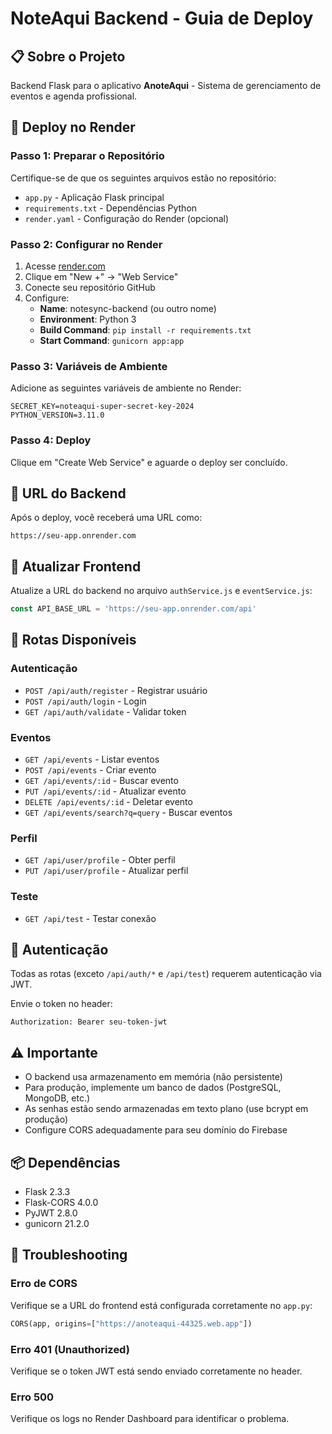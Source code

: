 # NoteAqui Backend - Guia de Deploy

## 📋 Sobre o Projeto

Backend Flask para o aplicativo **AnoteAqui** - Sistema de gerenciamento de eventos e agenda profissional.

## 🚀 Deploy no Render

### Passo 1: Preparar o Repositório

Certifique-se de que os seguintes arquivos estão no repositório:

- `app.py` - Aplicação Flask principal
- `requirements.txt` - Dependências Python
- `render.yaml` - Configuração do Render (opcional)

### Passo 2: Configurar no Render

1. Acesse [render.com](https://render.com)
2. Clique em "New +" → "Web Service"
3. Conecte seu repositório GitHub
4. Configure:
   - **Name**: notesync-backend (ou outro nome)
   - **Environment**: Python 3
   - **Build Command**: `pip install -r requirements.txt`
   - **Start Command**: `gunicorn app:app`

### Passo 3: Variáveis de Ambiente

Adicione as seguintes variáveis de ambiente no Render:

```
SECRET_KEY=noteaqui-super-secret-key-2024
PYTHON_VERSION=3.11.0
```

### Passo 4: Deploy

Clique em "Create Web Service" e aguarde o deploy ser concluído.

## 🔗 URL do Backend

Após o deploy, você receberá uma URL como:
```
https://seu-app.onrender.com
```

## 🔧 Atualizar Frontend

Atualize a URL do backend no arquivo `authService.js` e `eventService.js`:

```javascript
const API_BASE_URL = 'https://seu-app.onrender.com/api'
```

## 📡 Rotas Disponíveis

### Autenticação
- `POST /api/auth/register` - Registrar usuário
- `POST /api/auth/login` - Login
- `GET /api/auth/validate` - Validar token

### Eventos
- `GET /api/events` - Listar eventos
- `POST /api/events` - Criar evento
- `GET /api/events/:id` - Buscar evento
- `PUT /api/events/:id` - Atualizar evento
- `DELETE /api/events/:id` - Deletar evento
- `GET /api/events/search?q=query` - Buscar eventos

### Perfil
- `GET /api/user/profile` - Obter perfil
- `PUT /api/user/profile` - Atualizar perfil

### Teste
- `GET /api/test` - Testar conexão

## 🔐 Autenticação

Todas as rotas (exceto `/api/auth/*` e `/api/test`) requerem autenticação via JWT.

Envie o token no header:
```
Authorization: Bearer seu-token-jwt
```

## ⚠️ Importante

- O backend usa armazenamento em memória (não persistente)
- Para produção, implemente um banco de dados (PostgreSQL, MongoDB, etc.)
- As senhas estão sendo armazenadas em texto plano (use bcrypt em produção)
- Configure CORS adequadamente para seu domínio do Firebase

## 📦 Dependências

- Flask 2.3.3
- Flask-CORS 4.0.0
- PyJWT 2.8.0
- gunicorn 21.2.0

## 🐛 Troubleshooting

### Erro de CORS
Verifique se a URL do frontend está configurada corretamente no `app.py`:
```python
CORS(app, origins=["https://anoteaqui-44325.web.app"])
```

### Erro 401 (Unauthorized)
Verifique se o token JWT está sendo enviado corretamente no header.

### Erro 500
Verifique os logs no Render Dashboard para identificar o problema.
